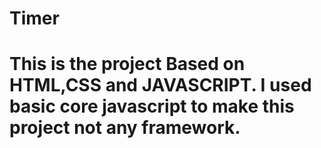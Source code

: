 # Timer
# This is the project Based on HTML,CSS and JAVASCRIPT. I used basic core javascript to make this project not any  framework.
